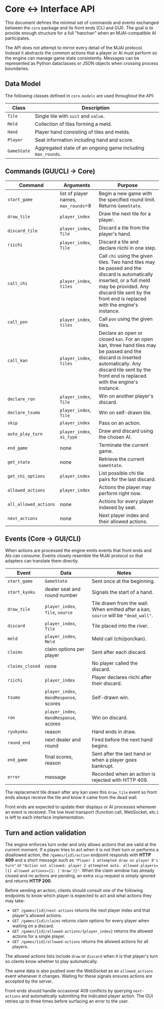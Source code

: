 # Core <-> Interface API

This document defines the minimal set of commands and events exchanged between the
`core` package and its front ends (CLI and GUI).  The goal is to provide enough
structure for a full "hanchan" when an MJAI-compatible AI participates.

The API does not attempt to mirror every detail of the MJAI protocol. Instead it
abstracts the common actions that a player or AI must perform so the engine can
manage game state consistently.  Messages can be represented as Python dataclasses
or JSON objects when crossing process boundaries.

## Data Model

The following classes defined in `core.models` are used throughout the API:

| Class      | Description                           |
| ---------- | ------------------------------------- |
| `Tile`     | Single tile with `suit` and `value`.  |
| `Meld`     | Collection of tiles forming a meld.   |
| `Hand`     | Player hand consisting of tiles and melds. |
| `Player`   | Seat information including hand and score. |
| `GameState`| Aggregated state of an ongoing game including `max_rounds`.  |

## Commands (GUI/CLI -> Core)

| Command            | Arguments                               | Purpose |
| ------------------ | --------------------------------------- | ------- |
| `start_game`       | list of player names, `max_rounds`=8    | Begin a new game with the specified round limit. Returns `GameState`. |
| `draw_tile`        | `player_index`                          | Draw the next tile for a player. |
| `discard_tile`     | `player_index`, `Tile`                  | Discard a tile from the player's hand. |
| `riichi`           | `player_index`, `Tile`                  | Discard a tile and declare riichi in one step. |
| `call_chi`         | `player_index`, `tiles`                 | Call `chi` using the given tiles. Two hand tiles may be passed and the discard is automatically inserted, or a full meld may be provided. Any discard tile sent by the front end is replaced with the engine's instance. |
| `call_pon`         | `player_index`, `tiles`                 | Call `pon` using the given tiles. |
| `call_kan`         | `player_index`, `tiles`                 | Declare an open or closed `kan`. For an open kan, three hand tiles may be passed and the discard is inserted automatically. Any discard tile sent by the front end is replaced with the engine's instance. |
| `declare_ron`      | `player_index`, `Tile`                  | Win on another player's discard. |
| `declare_tsumo`    | `player_index`, `Tile`                  | Win on self-drawn tile. |
| `skip`             | `player_index`                          | Pass on an action. |
| `auto_play_turn`   | `player_index`, `ai_type`               | Draw and discard using the chosen AI. |
| `end_game`         | none                                    | Terminate the current game. |
| `get_state`        | none                                    | Retrieve the current `GameState`. |
| `get_chi_options`  | `player_index`                          | List possible chi tile pairs for the last discard. |
| `allowed_actions`  | `player_index`                          | Actions the player may perform right now. |
| `all_allowed_actions`| none                                   | Actions for every player indexed by seat. |
| `next_actions`     | none                                    | Next player index and their allowed actions. |

## Events (Core -> GUI/CLI)

When actions are processed the engine emits events that front ends and AIs can
consume. Events closely resemble the MJAI protocol so that adapters can
translate them directly.

| Event              | Data                                    | Notes |
| ------------------ | --------------------------------------- | ----- |
| `start_game`       | `GameState`                             | Sent once at the beginning. |
| `start_kyoku`      | dealer seat and round number            | Signals the start of a hand. |
| `draw_tile`        | `player_index`, `Tile`, `source`        | Tile drawn from the wall. When emitted after a kan, `source` will be `"dead_wall"`. |
| `discard`          | `player_index`, `Tile`                  | Tile placed into the river. |
| `meld`             | `player_index`, `Meld`                  | Meld call (chi/pon/kan). |
| `claims`           | claim options per player                | Sent after each discard. |
| `claims_closed`    | none                                    | No player called the discard. |
| `riichi`           | `player_index`                          | Player declares riichi after their discard. |
| `tsumo`            | `player_index`, `HandResponse`, scores  | Self-drawn win. |
| `ron`              | `player_index`, `HandResponse`, scores  | Win on discard. |
| `ryukyoku`         | reason                                  | Hand ends in draw. |
| `round_end`        | next dealer and round                   | Fired before the next hand begins. |
| `end_game`         | final scores, reason                    | Sent after the last hand or when a player goes bankrupt. |
| `error`            | message                                | Recorded when an action is rejected with HTTP 409. |

The replacement tile drawn after any kan uses this `draw_tile` event so
front ends always receive the tile and know it came from the dead wall.

Front ends are expected to update their displays or AI processes whenever an
event is received.  The low level transport (function call, WebSocket, etc.) is
left to each interface implementation.


## Turn and action validation

The engine enforces turn order and only allows actions that are valid at the current moment.
If a player tries to act when it is not their turn or performs a disallowed action,
the `/games/{id}/action` endpoint responds with **HTTP 409** and a short message such as
`"Player 1 attempted draw on player 0's turn"` or
`"Action not allowed: player 2 attempted auto. allowed players=[1] allowed actions={1: ['draw']}"`.
When the claim window has already closed and no actions are pending,
an extra `skip` request is simply ignored and returns **HTTP 200**.

Before sending an action, clients should consult one of the following endpoints to
know which player is expected to act and what actions they may take:

- `GET /games/{id}/next-actions` returns the next player index and that player's
  allowed actions.
- `GET /games/{id}/claims` returns claim options for every player when waiting on a discard.
- `GET /games/{id}/allowed-actions/{player_index}` returns the allowed actions for
  a single player.
- `GET /games/{id}/allowed-actions` returns the allowed actions for all players.

The allowed actions lists include `draw` or `discard` when it is that player's
turn so clients know whether to play automatically.

The same data is also pushed over the WebSocket as an `allowed_actions` event
whenever it changes. Waiting for these signals ensures actions are accepted by the server.

Front ends should handle occasional 409 conflicts by querying `next-actions`
and automatically submitting the indicated player action. The GUI retries up to
three times before surfacing an error to the user.
